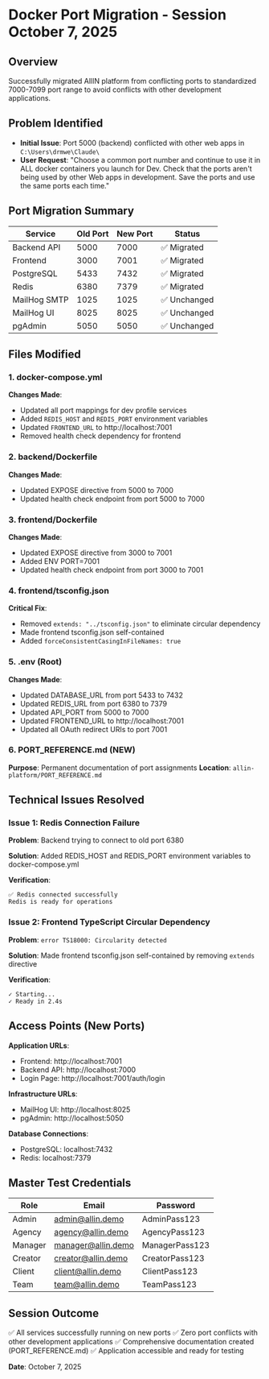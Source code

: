 # Docker Port Migration - Session October 7, 2025

## Overview
Successfully migrated AllIN platform from conflicting ports to standardized 7000-7099 port range to avoid conflicts with other development applications.

## Problem Identified
- **Initial Issue**: Port 5000 (backend) conflicted with other web apps in `C:\Users\drmwe\Claude\`
- **User Request**: "Choose a common port number and continue to use it in ALL docker containers you launch for Dev. Check that the ports aren't being used by other Web apps in development. Save the ports and use the same ports each time."

## Port Migration Summary

| Service | Old Port | New Port | Status |
|---------|----------|----------|--------|
| Backend API | 5000 | 7000 | ✅ Migrated |
| Frontend | 3000 | 7001 | ✅ Migrated |
| PostgreSQL | 5433 | 7432 | ✅ Migrated |
| Redis | 6380 | 7379 | ✅ Migrated |
| MailHog SMTP | 1025 | 1025 | ✅ Unchanged |
| MailHog UI | 8025 | 8025 | ✅ Unchanged |
| pgAdmin | 5050 | 5050 | ✅ Unchanged |

## Files Modified

### 1. docker-compose.yml
**Changes Made**:
- Updated all port mappings for dev profile services
- Added `REDIS_HOST` and `REDIS_PORT` environment variables
- Updated `FRONTEND_URL` to http://localhost:7001
- Removed health check dependency for frontend

### 2. backend/Dockerfile
**Changes Made**:
- Updated EXPOSE directive from 5000 to 7000
- Updated health check endpoint from port 5000 to 7000

### 3. frontend/Dockerfile
**Changes Made**:
- Updated EXPOSE directive from 3000 to 7001
- Added ENV PORT=7001
- Updated health check endpoint from port 3000 to 7001

### 4. frontend/tsconfig.json
**Critical Fix**:
- Removed `extends: "../tsconfig.json"` to eliminate circular dependency
- Made frontend tsconfig.json self-contained
- Added `forceConsistentCasingInFileNames: true`

### 5. .env (Root)
**Changes Made**:
- Updated DATABASE_URL from port 5433 to 7432
- Updated REDIS_URL from port 6380 to 7379
- Updated API_PORT from 5000 to 7000
- Updated FRONTEND_URL to http://localhost:7001
- Updated all OAuth redirect URIs to port 7001

### 6. PORT_REFERENCE.md (NEW)
**Purpose**: Permanent documentation of port assignments
**Location**: `allin-platform/PORT_REFERENCE.md`

## Technical Issues Resolved

### Issue 1: Redis Connection Failure
**Problem**: Backend trying to connect to old port 6380

**Solution**: Added REDIS_HOST and REDIS_PORT environment variables to docker-compose.yml

**Verification**:
```
✅ Redis connected successfully
Redis is ready for operations
```

### Issue 2: Frontend TypeScript Circular Dependency
**Problem**: `error TS18000: Circularity detected`

**Solution**: Made frontend tsconfig.json self-contained by removing `extends` directive

**Verification**:
```
✓ Starting...
✓ Ready in 2.4s
```

## Access Points (New Ports)

**Application URLs**:
- Frontend: http://localhost:7001
- Backend API: http://localhost:7000
- Login Page: http://localhost:7001/auth/login

**Infrastructure URLs**:
- MailHog UI: http://localhost:8025
- pgAdmin: http://localhost:5050

**Database Connections**:
- PostgreSQL: localhost:7432
- Redis: localhost:7379

## Master Test Credentials

| Role | Email | Password |
|------|-------|----------|
| Admin | admin@allin.demo | AdminPass123 |
| Agency | agency@allin.demo | AgencyPass123 |
| Manager | manager@allin.demo | ManagerPass123 |
| Creator | creator@allin.demo | CreatorPass123 |
| Client | client@allin.demo | ClientPass123 |
| Team | team@allin.demo | TeamPass123 |

## Session Outcome

✅ All services successfully running on new ports
✅ Zero port conflicts with other development applications
✅ Comprehensive documentation created (PORT_REFERENCE.md)
✅ Application accessible and ready for testing

**Date**: October 7, 2025
